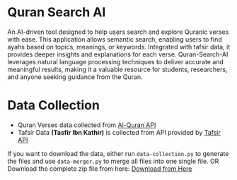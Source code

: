 # Quran Search AI
An AI-driven tool designed to help users search and explore Quranic verses with ease. This application allows semantic search, enabling users to find ayahs based on topics, meanings, or keywords. Integrated with tafsir data, it provides deeper insights and explanations for each verse. Quran-Search-AI leverages natural language processing techniques to deliver accurate and meaningful results, making it a valuable resource for students, researchers, and anyone seeking guidance from the Quran.

# Data Collection
- Quran Verses data collected from [Al-Quran API](https://api.alquran.cloud/)
- Tafsir Data **(Tasfir Ibn Kathir)** is collected from API provided by [Tafsir API](https://github.com/spa5k/tafsir_api)

If you want to download the data, either run `data-collection.py` to generate the files and use `data-merger.py` to merge all files into one single file.
OR
Download the complete zip file from here: [Download from Here](https://drive.google.com/file/d/1DLIln4KLR07IR0ueMl32-r_odAir3kO3/view?usp=sharing)